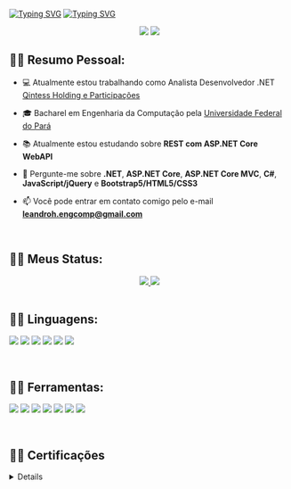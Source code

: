 [![Typing SVG](https://readme-typing-svg.herokuapp.com/?color=DCDCDC&size=35&&pause=3000&center=true&vCenter=true&width=1000&lines=Olá+👋,+bem-vindo(a)+ao+meu+Github!+#9996)](https://git.io/typing-svg)
[![Typing SVG](https://readme-typing-svg.herokuapp.com/?color=DCDCDC&size=35&&pause=3000&center=true&vCenter=true&width=1000&lines=Eu+sou+o+Leandro+Henrique.+#9996)](https://git.io/typing-svg)

<div align="center">
  <!-- <a href="https://instagram.com/_leandroh1" target="_blank"><img src="https://img.shields.io/badge/-Instagram-%23E4405F?style=for-the-badge&logo=instagram&logoColor=white" target="_blank"></a> -->
  <a href="https://www.linkedin.com/in/leandrohfer" target="_blank"><img src="https://img.shields.io/badge/-LinkedIn-%230077B5?style=for-the-badge&logo=linkedin&logoColor=white" target="_blank"></a> 
  <a href = "mailto:leandroh.engcomp@gmail.com" target="_blank"><img src="https://img.shields.io/badge/-Gmail-%23333?style=for-the-badge&logo=gmail&logoColor=white" target="_blank"></a>
</div>

## 🐱‍🏍 Resumo Pessoal:

- 💻 Atualmente estou trabalhando como Analista Desenvolvedor .NET [Qintess Holding e Participações](https://www.qintess.com/)

- 🎓 Bacharel em Engenharia da Computação pela [Universidade Federal do Pará](https://www.ufpa.br)

- 📚 Atualmente estou estudando sobre **REST com ASP.NET Core WebAPI**

- 💬 Pergunte-me sobre **.NET**, **ASP.NET Core**, **ASP.NET Core MVC**, **C#**, **JavaScript/jQuery** e **Bootstrap5/HTML5/CSS3**

- 📫 Você pode entrar em contato comigo pelo e-mail **leandroh.engcomp@gmail.com**

<br>

## 🐱‍👤 Meus Status: 

<div align="center">
  <a href="https://github.com/leandrohfer">
   <!-- <img height="200em" src="https://github-readme-stats.vercel.app/api?username=leandrohfer&show_icons=true&theme=dark&include_all_commits=true&count_private=true"/> -->
   <img height="170em" src="http://github-readme-streak-stats.herokuapp.com?user=leandrohfer&theme=dark"/>
   <img height="170em" src="https://github-readme-stats.vercel.app/api/top-langs/?username=leandrohfer&layout=compact&langs_count=4&theme=dark"/>
  <a/>
</div>

<br>

## 🐱‍💻 Linguagens: 

<p align="left">
  <img src="https://img.shields.io/badge/C%23-239120?style=for-the-badge&logo=c-sharp&logoColor=white">
  <img src="https://img.shields.io/badge/.NET-5C2D91?style=for-the-badge&logo=.net&logoColor=white">
  <img src="https://img.shields.io/badge/JavaScript-F7DF1E?style=for-the-badge&logo=javascript&logoColor=black"> 
  <img src="https://img.shields.io/badge/HTML5-E34F26?style=for-the-badge&logo=html5&logoColor=white">
  <img src="https://img.shields.io/badge/CSS3-1572B6?style=for-the-badge&logo=css3&logoColor=white">  
  <img src="https://img.shields.io/badge/Bootstrap-563D7C?style=for-the-badge&logo=bootstrap&logoColor=white">
  <!-- <img src="https://img.shields.io/badge/Angular-DD0031?style=for-the-badge&logo=angular&logoColor=white"> -->
</p>

<br>

## 🐱‍🐉 Ferramentas:

<p align="left">
  <img src="https://img.shields.io/badge/Git-F05032?style=for-the-badge&logo=git&logoColor=white">
  <img src="https://img.shields.io/badge/Visual_Studio-5C2D91?style=for-the-badge&logo=visual%20studio&logoColor=white">
  <img src="https://img.shields.io/badge/Visual_Studio_Code-0078D4?style=for-the-badge&logo=visual%20studio%20code&logoColor=white">
  <img src="https://img.shields.io/badge/Oracle-F80000?style=for-the-badge&logo=oracle&logoColor=black">
  <img src="https://img.shields.io/badge/SQLite-07405E?style=for-the-badge&logo=sqlite&logoColor=white">
  <img src="https://img.shields.io/badge/Microsoft-666666?style=for-the-badge&logo=microsoft&logoColor=white">
  <img src="https://img.shields.io/badge/NuGet-004880?style=for-the-badge&logo=nuget&logoColor=white">
</p>

<br>

## 🐱‍🚀 Certificações

<details>
  <summary><h3>Desenvolvedor.io</h3></summary>
    <a href="https://desenvolvedor.io/certificado/631d35a3-87f1-43a8-bc2f-d64989aa0608" target="_blank">
     <img src="images/fundamentos-do-csharp.png" width="120px" title="Fundamentos do C#">
    </a>
</details>

 
<!-- Adicionar futuramente 

- Microsoft Azure
<img src="https://img.shields.io/badge/microsoft%20azure-0089D6?style=for-the-badge&logo=microsoft-azure&logoColor=white">

- Microsoft SQL Server
<img src="https://img.shields.io/badge/Microsoft%20SQL%20Sever-CC2927?style=for-the-badge&logo=microsoft%20sql%20server&logoColor=white">

- Docker
<img src="https://img.shields.io/badge/Docker-2CA5E0?style=for-the-badge&logo=docker&logoColor=white">

- Redis
<img src="https://img.shields.io/badge/redis-%23DD0031.svg?&style=for-the-badge&logo=redis&logoColor=white">

- JWT
<img src="https://img.shields.io/badge/JWT-000000?style=for-the-badge&logo=JSON%20web%20tokens&logoColor=white">

-->
